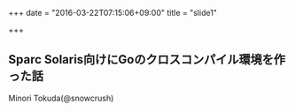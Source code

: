 +++
date = "2016-03-22T07:15:06+09:00"
title = "slide1"

+++
## Sparc Solaris向けにGoのクロスコンパイル環境を作った話

Minori Tokuda(@snowcrush)
